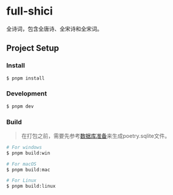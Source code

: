 # full-shici

全诗词，包含全唐诗、全宋诗和全宋词。

## Project Setup

### Install

```bash
$ pnpm install
```

### Development

```bash
$ pnpm dev
```

### Build

> 在打包之前，需要先参考[数据库准备](./docs/build-sql/README.md)来生成poetry.sqlite文件。

```bash
# For windows
$ pnpm build:win

# For macOS
$ pnpm build:mac

# For Linux
$ pnpm build:linux
```
